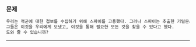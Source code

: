 ### __문제__
```markdown
우리는 적군에 대한 첩보를 수집하기 위해 스파이를 고용했다. 그러나 스파이는 추출한 기밀문서를 잃어버린 것 같다.
그들은 이것을 우리에게 보냈고, 이것을 통해 필요한 모든 것을 찾을 수 있다고 했다.
도와 줄 수 있습니까?
```
---
